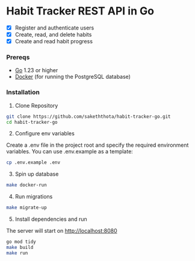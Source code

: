 # Habit Tracker REST API in Go

- [x] Register and authenticate users
- [x] Create, read, and delete habits
- [x] Create and read habit progress

### Prereqs

- [Go](https://golang.org/dl/) 1.23 or higher
- [Docker](https://www.docker.com/get-started) (for running the PostgreSQL database)

### Installation

1. Clone Repository

```bash
git clone https://github.com/sakeththota/habit-tracker-go.git
cd habit-tracker-go
```

2. Configure env variables

Create a .env file in the project root and specify the required environment variables. You can use .env.example as a template:

```bash
cp .env.example .env
```

3. Spin up database

```bash
make docker-run
```

4. Run migrations

```bash
make migrate-up
```

5. Install dependencies and run

The server will start on <http://localhost:8080>

```bash
go mod tidy
make build
make run
```
